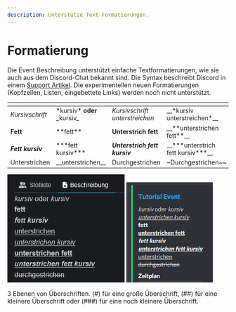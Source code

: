 ```yaml
---
description: Unterstütze Text Formatierungen.
---
```


# Formatierung

Die Event Beschreibung unterstützt einfache Textformatierungen, wie sie auch aus dem Discord-Chat bekannt sind. Die Syntax beschreibt Discord in einem [Support Artikel](https://support.discord.com/hc/de/articles/210298617-Markdown-Text-101-Chat-Formatierung-Fett-Kursiv-Unterstrichen-). Die experimentellen neuen Formatierungen (Kopfzeilen, Listen, eingebettete Links) werden noch nicht unterstützt.

<table data-header-hidden data-full-width="true"><thead><tr><th></th><th></th><th></th><th></th></tr></thead><tbody><tr><td><em>Kursivschrift</em></td><td>*kursiv* <strong>oder</strong> _kursiv_</td><td><em>Kursivschrift unterstreichen</em></td><td>__*kursiv unterstreichen*__</td></tr><tr><td><strong>Fett</strong></td><td>**fett**</td><td><strong>Unterstrich fett</strong></td><td>__**unterstrichen fett**__</td></tr><tr><td><em><strong>Fett kursiv</strong></em></td><td>***fett kursiv***</td><td><em><strong>Unterstrich fett kursiv</strong></em></td><td>__***unterstrich fett kursiv***__</td></tr><tr><td>Unterstrichen</td><td>__unterstrichen__</td><td>Durchgestrichen</td><td> ~Durchgestrichen~~</td></tr></tbody></table>

![Unterstützte Formatierung auf der Website](../.gitbook/assets/Slotbot-DE-EventDescriptionMarkdown.png) ![Darstellung in Discord](../.gitbook/assets/Slotbot-BeschreibungFormat-Discord.png)

3 Ebenen von Überschriften. (#) für eine große Überschrift, (##) für eine kleinere Überschrift oder (###) für eine noch kleinere Überschrift.
